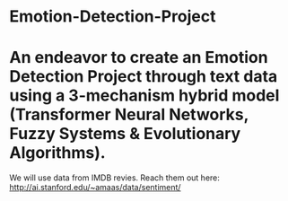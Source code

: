 # Emotion-Detection-Project
# An endeavor to create an Emotion Detection Project through text data using a 3-mechanism hybrid model (Transformer Neural Networks, Fuzzy Systems &amp; Evolutionary Algorithms).
We will use data from IMDB revies. Reach them out here: http://ai.stanford.edu/~amaas/data/sentiment/
